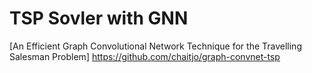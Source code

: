# TSP Sovler with GNN
[An Efficient Graph Convolutional Network Technique for the Travelling Salesman Problem] https://github.com/chaitjo/graph-convnet-tsp
